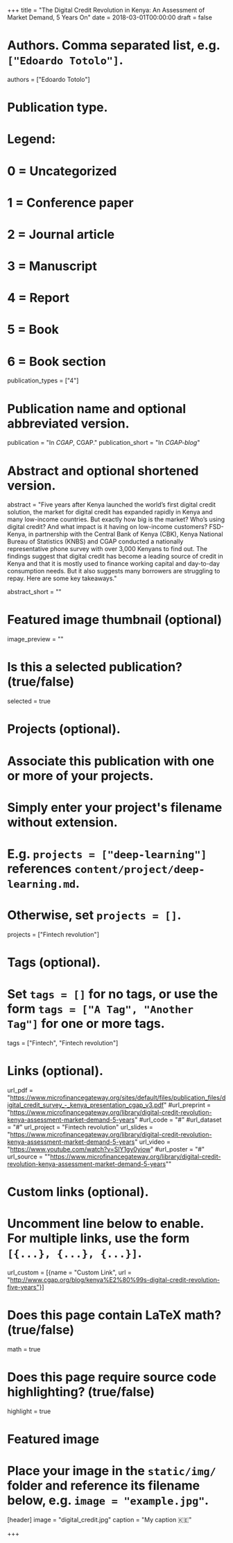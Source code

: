 +++
title = "The Digital Credit Revolution in Kenya: An Assessment of Market Demand, 5 Years On"
date = 2018-03-01T00:00:00
draft = false

# Authors. Comma separated list, e.g. `["Edoardo Totolo"]`.
authors = ["Edoardo Totolo"]

# Publication type.
# Legend:
# 0 = Uncategorized
# 1 = Conference paper
# 2 = Journal article
# 3 = Manuscript
# 4 = Report
# 5 = Book
# 6 = Book section
publication_types = ["4"]

# Publication name and optional abbreviated version.
publication = "In *CGAP*, CGAP."
publication_short = "In *CGAP-blog*"

# Abstract and optional shortened version.
abstract = "Five years after Kenya launched the world’s first digital credit solution, the market for digital credit has expanded rapidly in Kenya and many low-income countries. But exactly how big is the market? Who’s using digital credit? And what impact is it having on low-income customers? FSD-Kenya, in partnership with the Central Bank of Kenya (CBK), Kenya National Bureau of Statistics (KNBS) and CGAP conducted a nationally representative phone survey with over 3,000 Kenyans to find out. The findings suggest that digital credit has become a leading source of credit in Kenya and that it is mostly used to finance working capital and day-to-day consumption needs. But it also suggests many borrowers are struggling to repay. Here are some key takeaways."

abstract_short = ""

# Featured image thumbnail (optional)
image_preview = ""

# Is this a selected publication? (true/false)
selected = true

# Projects (optional).
#   Associate this publication with one or more of your projects.
#   Simply enter your project's filename without extension.
#   E.g. `projects = ["deep-learning"]` references `content/project/deep-learning.md`.
#   Otherwise, set `projects = []`.
projects = ["Fintech revolution"]

# Tags (optional).
#   Set `tags = []` for no tags, or use the form `tags = ["A Tag", "Another Tag"]` for one or more tags.
tags = ["Fintech", "Fintech revolution"]

# Links (optional).
url_pdf = "https://www.microfinancegateway.org/sites/default/files/publication_files/digital_credit_survey_-_kenya_presentation_cgap_v3.pdf"
#url_preprint = "https://www.microfinancegateway.org/library/digital-credit-revolution-kenya-assessment-market-demand-5-years"
#url_code = "#"
#url_dataset = "#"
url_project = "Fintech revolution"
url_slides = "https://www.microfinancegateway.org/library/digital-credit-revolution-kenya-assessment-market-demand-5-years"
url_video = "https://www.youtube.com/watch?v=SlY1gy0yiow"
#url_poster = "#"
url_source = ""https://www.microfinancegateway.org/library/digital-credit-revolution-kenya-assessment-market-demand-5-years""

# Custom links (optional).
#   Uncomment line below to enable. For multiple links, use the form `[{...}, {...}, {...}]`.
url_custom = [{name = "Custom Link", url = "http://www.cgap.org/blog/kenya%E2%80%99s-digital-credit-revolution-five-years"}]

# Does this page contain LaTeX math? (true/false)
math = true

# Does this page require source code highlighting? (true/false)
highlight = true

# Featured image
# Place your image in the `static/img/` folder and reference its filename below, e.g. `image = "example.jpg"`.
[header]
image = "digital_credit.jpg"
caption = "My caption :kenya:"

+++


